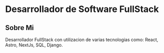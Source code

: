 # Desarrollador de Software FullStack

## Sobre Mi

Desarrollador FullStack con utilizacion de varias tecnologias como:
React, Astro, NextJs, SQL, Django.
